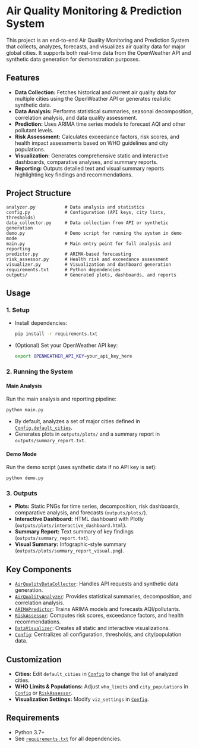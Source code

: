 # Air Quality Monitoring & Prediction System

This project is an end-to-end Air Quality Monitoring and Prediction System that collects, analyzes, forecasts, and visualizes air quality data for major global cities. It supports both real-time data from the OpenWeather API and synthetic data generation for demonstration purposes.

## Features

- **Data Collection:** Fetches historical and current air quality data for multiple cities using the OpenWeather API or generates realistic synthetic data.
- **Data Analysis:** Performs statistical summaries, seasonal decomposition, correlation analysis, and data quality assessment.
- **Prediction:** Uses ARIMA time series models to forecast AQI and other pollutant levels.
- **Risk Assessment:** Calculates exceedance factors, risk scores, and health impact assessments based on WHO guidelines and city populations.
- **Visualization:** Generates comprehensive static and interactive dashboards, comparative analyses, and summary reports.
- **Reporting:** Outputs detailed text and visual summary reports highlighting key findings and recommendations.

## Project Structure

```
analyzer.py           # Data analysis and statistics
config.py             # Configuration (API keys, city lists, thresholds)
data_collector.py     # Data collection from API or synthetic generation
demo.py               # Demo script for running the system in demo mode
main.py               # Main entry point for full analysis and reporting
predictor.py          # ARIMA-based forecasting
risk_assessor.py      # Health risk and exceedance assessment
visualizer.py         # Visualization and dashboard generation
requirements.txt      # Python dependencies
outputs/              # Generated plots, dashboards, and reports
```

## Usage

### 1. Setup

- Install dependencies:
  ```sh
  pip install -r requirements.txt
  ```
- (Optional) Set your OpenWeather API key:
  ```sh
  export OPENWEATHER_API_KEY=your_api_key_here
  ```

### 2. Running the System

#### Main Analysis

Run the main analysis and reporting pipeline:
```sh
python main.py
```
- By default, analyzes a set of major cities defined in [`Config.default_cities`](config.py).
- Generates plots in `outputs/plots/` and a summary report in `outputs/summary_report.txt`.

#### Demo Mode

Run the demo script (uses synthetic data if no API key is set):
```sh
python demo.py
```

### 3. Outputs

- **Plots:** Static PNGs for time series, decomposition, risk dashboards, comparative analysis, and forecasts (`outputs/plots/`).
- **Interactive Dashboard:** HTML dashboard with Plotly (`outputs/plots/interactive_dashboard.html`).
- **Summary Report:** Text summary of key findings (`outputs/summary_report.txt`).
- **Visual Summary:** Infographic-style summary (`outputs/plots/summary_report_visual.png`).

## Key Components

- [`AirQualityDataCollector`](data_collector.py): Handles API requests and synthetic data generation.
- [`AirQualityAnalyzer`](analyzer.py): Provides statistical summaries, decomposition, and correlation analysis.
- [`ARIMAPredictor`](predictor.py): Trains ARIMA models and forecasts AQI/pollutants.
- [`RiskAssessor`](risk_assessor.py): Computes risk scores, exceedance factors, and health recommendations.
- [`DataVisualizer`](visualizer.py): Creates all static and interactive visualizations.
- [`Config`](config.py): Centralizes all configuration, thresholds, and city/population data.

## Customization

- **Cities:** Edit `default_cities` in [`Config`](config.py) to change the list of analyzed cities.
- **WHO Limits & Populations:** Adjust `who_limits` and `city_populations` in [`Config`](config.py) or [`RiskAssessor`](risk_assessor.py).
- **Visualization Settings:** Modify `viz_settings` in [`Config`](config.py).

## Requirements

- Python 3.7+
- See [`requirements.txt`](requirements.txt) for all dependencies.

